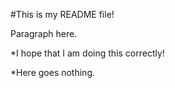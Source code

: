 #This is my README file!

Paragraph here.

*I hope that I am doing this correctly!

*Here goes nothing.
